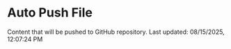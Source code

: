 # Auto Push File

Content that will be pushed to GitHub repository.
Last updated: 08/15/2025, 12:07:24 PM